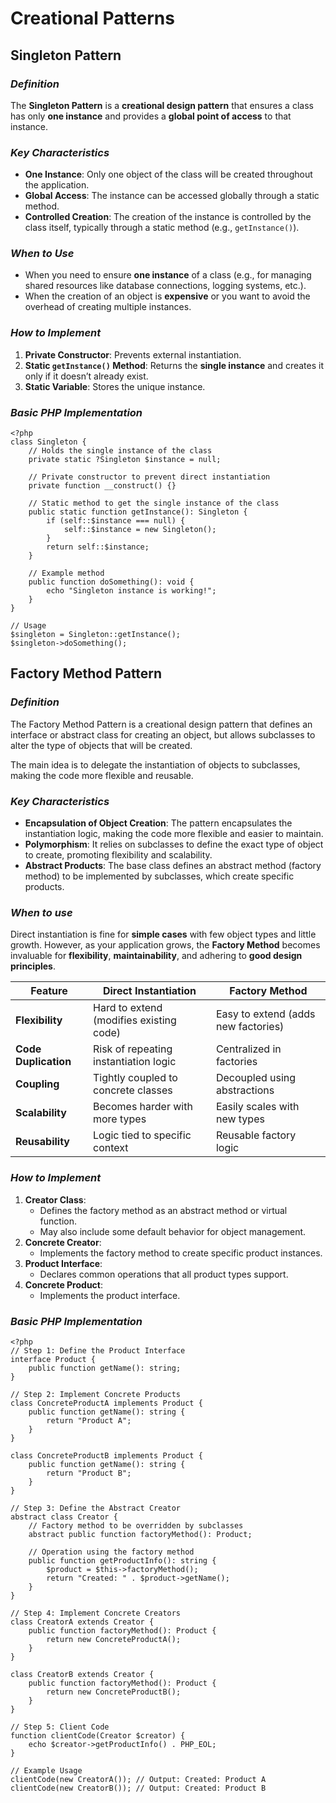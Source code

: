 # **Creational Patterns**

## **Singleton Pattern**

### *Definition*

The **Singleton Pattern** is a **creational design pattern** that ensures a class has only **one instance** and provides a **global point of access** to that instance.

### *Key Characteristics*

- **One Instance**: Only one object of the class will be created throughout the application.
- **Global Access**: The instance can be accessed globally through a static method.
- **Controlled Creation**: The creation of the instance is controlled by the class itself, typically through a static method (e.g., `getInstance()`).

### *When to Use*

- When you need to ensure **one instance** of a class (e.g., for managing shared resources like database connections, logging systems, etc.).
- When the creation of an object is **expensive** or you want to avoid the overhead of creating multiple instances.

### *How to Implement*

1. **Private Constructor**: Prevents external instantiation.
2. **Static `getInstance()` Method**: Returns the **single instance** and creates it only if it doesn’t already exist.
3. **Static Variable**: Stores the unique instance.

### *Basic PHP Implementation*

```
<?php
class Singleton {
    // Holds the single instance of the class
    private static ?Singleton $instance = null;

    // Private constructor to prevent direct instantiation
    private function __construct() {}

    // Static method to get the single instance of the class
    public static function getInstance(): Singleton {
        if (self::$instance === null) {
            self::$instance = new Singleton();
        }
        return self::$instance;
    }

    // Example method
    public function doSomething(): void {
        echo "Singleton instance is working!";
    }
}

// Usage
$singleton = Singleton::getInstance();
$singleton->doSomething();
```

## **Factory Method Pattern**

### *Definition*

The Factory Method Pattern is a creational design pattern that defines an interface or abstract class for creating an object, but allows subclasses to alter the type of objects that will be created.

The main idea is to delegate the instantiation of objects to subclasses, making the code more flexible and reusable.
### *Key Characteristics*

- **Encapsulation of Object Creation**: The pattern encapsulates the instantiation logic, making the code more flexible and easier to maintain.
- **Polymorphism**: It relies on subclasses to define the exact type of object to create, promoting flexibility and scalability.
- **Abstract Products**: The base class defines an abstract method (factory method) to be implemented by subclasses, which create specific products.
### *When to use*

Direct instantiation is fine for **simple cases** with few object types and little growth. However, as your application grows, the **Factory Method** becomes invaluable for **flexibility**, **maintainability**, and adhering to **good design principles**.

| Feature              | Direct Instantiation                    | Factory Method                      |
| -------------------- | --------------------------------------- | ----------------------------------- |
| **Flexibility**      | Hard to extend (modifies existing code) | Easy to extend (adds new factories) |
| **Code Duplication** | Risk of repeating instantiation logic   | Centralized in factories            |
| **Coupling**         | Tightly coupled to concrete classes     | Decoupled using abstractions        |
| **Scalability**      | Becomes harder with more types          | Easily scales with new types        |
| **Reusability**      | Logic tied to specific context          | Reusable factory logic              |
### *How to Implement*

1. **Creator Class**:
    - Defines the factory method as an abstract method or virtual function.
    - May also include some default behavior for object management.
2. **Concrete Creator**:
    - Implements the factory method to create specific product instances.
3. **Product Interface**:
    - Declares common operations that all product types support.
4. **Concrete Product**:
    - Implements the product interface.
### *Basic PHP Implementation*

```
<?php
// Step 1: Define the Product Interface
interface Product {
    public function getName(): string;
}

// Step 2: Implement Concrete Products
class ConcreteProductA implements Product {
    public function getName(): string {
        return "Product A";
    }
}

class ConcreteProductB implements Product {
    public function getName(): string {
        return "Product B";
    }
}

// Step 3: Define the Abstract Creator
abstract class Creator {
    // Factory method to be overridden by subclasses
    abstract public function factoryMethod(): Product;

    // Operation using the factory method
    public function getProductInfo(): string {
        $product = $this->factoryMethod();
        return "Created: " . $product->getName();
    }
}

// Step 4: Implement Concrete Creators
class CreatorA extends Creator {
    public function factoryMethod(): Product {
        return new ConcreteProductA();
    }
}

class CreatorB extends Creator {
    public function factoryMethod(): Product {
        return new ConcreteProductB();
    }
}

// Step 5: Client Code
function clientCode(Creator $creator) {
    echo $creator->getProductInfo() . PHP_EOL;
}

// Example Usage
clientCode(new CreatorA()); // Output: Created: Product A
clientCode(new CreatorB()); // Output: Created: Product B
```




